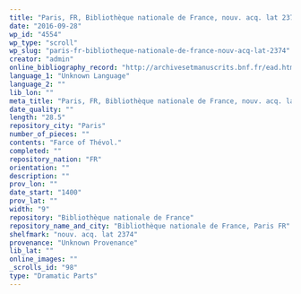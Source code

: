 ```yaml
---
title: "Paris, FR, Bibliothèque nationale de France, nouv. acq. lat 2374"
date: "2016-09-28"
wp_id: "4554"
wp_type: "scroll"
wp_slug: "paris-fr-bibliotheque-nationale-de-france-nouv-acq-lat-2374"
creator: "admin"
online_bibliography_record: "http://archivesetmanuscrits.bnf.fr/ead.html?id=FRBNFEAD000070586"
language_1: "Unknown Language"
language_2: ""
lib_lon: ""
meta_title: "Paris, FR, Bibliothèque nationale de France, nouv. acq. lat 2374"
date_quality: ""
length: "28.5"
repository_city: "Paris"
number_of_pieces: ""
contents: "Farce of Thévol."
completed: ""
repository_nation: "FR"
orientation: ""
description: ""
prov_lon: ""
date_start: "1400"
prov_lat: ""
width: "9"
repository: "Bibliothèque nationale de France"
repository_name_and_city: "Bibliothèque nationale de France, Paris FR"
shelfmark: "nouv. acq. lat 2374"
provenance: "Unknown Provenance"
lib_lat: ""
online_images: ""
_scrolls_id: "98"
type: "Dramatic Parts"
---
```



